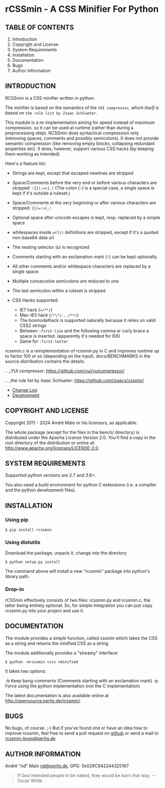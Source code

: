 # rCSSmin - A CSS Minifier For Python

TABLE OF CONTENTS
-----------------

1. Introduction
1. Copyright and License
1. System Requirements
1. Installation
1. Documentation
1. Bugs
1. Author Information


## INTRODUCTION

RCSSmin is a CSS minifier written in python.

The minifier is based on the semantics of the `YUI compressor`_\, which itself
is based on `the rule list by Isaac Schlueter`_\.

This module is a re-implementation aiming for speed instead of maximum
compression, so it can be used at runtime (rather than during a preprocessing
step). RCSSmin does syntactical compression only (removing spaces, comments
and possibly semicolons). It does not provide semantic compression (like
removing empty blocks, collapsing redundant properties etc). It does, however,
support various CSS hacks (by keeping them working as intended).

Here's a feature list:

- Strings are kept, except that escaped newlines are stripped
- Space/Comments before the very end or before various characters are
  stripped: ``:{});=>],!`` (The colon (``:``) is a special case, a single
  space is kept if it's outside a ruleset.)
- Space/Comments at the very beginning or after various characters are
  stripped: ``{}(=:>[,!``
- Optional space after unicode escapes is kept, resp. replaced by a simple
  space
- whitespaces inside ``url()`` definitions are stripped, except if it's a
  quoted non-base64 data url
- The nesting selector (``&``) is recognized
- Comments starting with an exclamation mark (``!``) can be kept optionally.
- All other comments and/or whitespace characters are replaced by a single
  space.
- Multiple consecutive semicolons are reduced to one
- The last semicolon within a ruleset is stripped
- CSS Hacks supported:

  - IE7 hack (``>/**/``)
  - Mac-IE5 hack (``/*\*/.../**/``)
  - The boxmodelhack is supported naturally because it relies on valid CSS2
    strings
  - Between ``:first-line`` and the following comma or curly brace a space is
    inserted. (apparently it's needed for IE6)
  - Same for ``:first-letter``

rcssmin.c is a reimplementation of rcssmin.py in C and improves runtime up to
factor 100 or so (depending on the input). docs/BENCHMARKS in the source
distribution contains the details.

.. _YUI compressor: https://github.com/yui/yuicompressor/

.. _the rule list by Isaac Schlueter: https://github.com/isaacs/cssmin/

* [Change Log](CHANGES)
* [Development](docs/DEVELOPMENT.md)


## COPYRIGHT AND LICENSE

Copyright 2011 - 2024
André Malo or his licensors, as applicable.

The whole package (except for the files in the bench/ directory)
is distributed under the Apache License Version 2.0. You'll find a copy in the
root directory of the distribution or online at:
<http://www.apache.org/licenses/LICENSE-2.0>.


## SYSTEM REQUIREMENTS

Supported python versions are 2.7 and 3.6+.

You also need a build environment for python C extensions (i.e. a compiler
and the python development files).


## INSTALLATION

### Using pip

```
$ pip install rcssmin
```


### Using distutils

Download the package, unpack it, change into the directory

```
$ python setup.py install
```

The command above will install a new "rcssmin" package into python's
library path.


### Drop-in

rCSSmin effectively consists of two files: rcssmin.py and rcssmin.c, the
latter being entirely optional. So, for simple integration you can just
copy rcssmin.py into your project and use it.


## DOCUMENTATION

The module provides a simple function, called cssmin which takes the CSS as
a string and returns the minified CSS as a string.

The module additionally provides a "streamy" interface:

```
$ python -mrcssmin <css >minified
```

It takes two options:

  -b  Keep bang-comments (Comments starting with an exclamation mark)
  -p  Force using the python implementation (not the C implementation)

The latest documentation is also available online at
<http://opensource.perlig.de/rcssmin/>.


## BUGS

No bugs, of course. ;-)
But if you've found one or have an idea how to improve rcssmin, feel free
to send a pull request on [github](https://github.com/ndparker/rcssmin)
or send a mail to <rcssmin-bugs@perlig.de>.


## AUTHOR INFORMATION

André "nd" Malo <nd@perlig.de>, GPG: 0x029C942244325167


>  If God intended people to be naked, they would be born that way.
>                                                   -- Oscar Wilde
